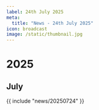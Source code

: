 ```yaml
---
label: 24th July 2025
meta:
  title: "News - 24th July 2025"
icon: broadcast
image: /static/thumbnail.jpg
---
```


# 2025
## July

{{ include "news/20250724" }}